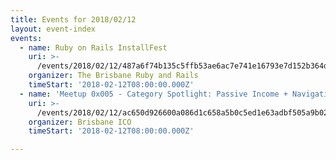 ```yaml
---
title: Events for 2018/02/12
layout: event-index
events:
  - name: Ruby on Rails InstallFest
    uri: >-
      /events/2018/02/12/487a6f74b135c5ffb53ae6ac7e741e16793e7d152b364d0de78c22c3fe35bbc9
    organizer: The Brisbane Ruby and Rails
    timeStart: '2018-02-12T08:00:00.000Z'
  - name: 'Meetup 0x005 - Category Spotlight: Passive Income + Navigating EtherDelta'
    uri: >-
      /events/2018/02/12/ac650d926600a086d1c658a5b0c5ed1e63adbf505a9b021b39d6dcda75c6af15
    organizer: Brisbane ICO
    timeStart: '2018-02-12T08:00:00.000Z'

---
```

